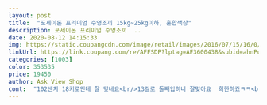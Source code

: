 ```yaml
---
layout: post 
title:  "포세이돈 프리미엄 수영조끼 15kg~25kg이하, 혼합색상" 
description: 포세이돈 프리미엄 수영조끼  ..
date: 2020-08-12 14:15:33 
img: https://static.coupangcdn.com/image/retail/images/2016/07/15/16/0/8409f9d2-28fe-45ea-b47b-0960a3f57e7f.jpg 
linkUrl: https://link.coupang.com/re/AFFSDP?lptag=AF3600438&subid=ahnPublicAsk&pageKey=5419679&itemId=24580313&vendorItemId=3036236921&traceid=V0-113-f4541e1f6738f399 
categories: [1003] 
color: 353535 
price: 19450 
author: Ask View Shop 
cont:  "102센치 18키로인데 잘 맞네요<br/>13킬로 둘째입히니 잘맞아요  희한하죠ㅋㅋ<br/>21킬로 6세 딸아이 입혀보니 완전 딱맞네요<br/>2년동안 암링자켓만 입혔는데 물에서 조금 힘들어하는것 같아서 올해는 구명조끼로 마련해 보았습니다.<br/><br/>5세남아예요.<br/><br/>그냥 만족합니다.<br/><br/>급하게 수영장갈일이생겨서 시켰어요<br/>나름 신중하게 고르고 골라 주문했어요^^;;<br/>내년엔 작을듯도 하네요.<br/><br/>다만, 올해 평균키가 살짝 작고 마른편인 5세남아,<br/>두번 밖에 안입었는데 아까워요.<br/><br/>뒷목에 성인이 잡을수있게 손잡이? 달려있고<br/>로켓배송은 사랑이네요<br/>물에 잘 떠서 아이가 좋아하는것 같은데,<br/>물에서 뒤로 누울수있게 뒷목 올라와있고,<br/>색상 쨍해서 예쁜것 같고<br/>아이 구명조끼는 처음이라 비교하긴 그렇고,,<br/>유수풀이나 파도풀에서 좀 놀면 가랑이 부분 끈?이 풀려버려서 중간중간 확인하고 조여줘야 하네요.<br/><br/>제품상태는 좋아요<br/>체중20킬로 이상 아동은 이것보다 약간 큰사이즈 구매하시는게 좋을듯요.<br/><br/>품이야 끈으로 조절할수있지만 길이가 겨우 허리까지여서 이번 물놀이때 입히고 둘째 물려줘야겠어요<br/>" 
---
```


